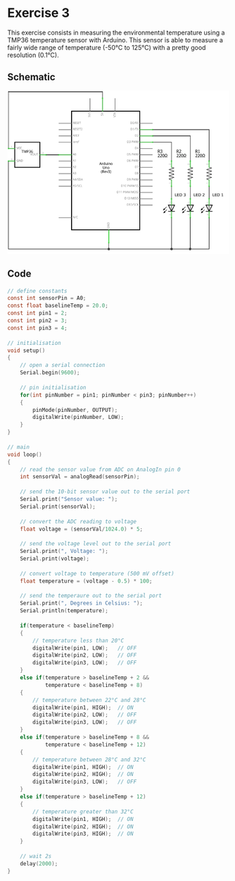 # Exercise 3

This exercise consists in measuring the environmental temperature using a TMP36 temperature sensor with Arduino. This sensor is able to measure a fairly wide range of temperature (-50°C to 125°C) with a pretty good resolution (0.1°C).

## Schematic

<p align="center">
    <img src="./ex3_schem.png" width="600" alt="Schematic"></img>
</p>

## Code

```c
// define constants
const int sensorPin = A0;
const float baselineTemp = 20.0;
const int pin1 = 2;
const int pin2 = 3;
const int pin3 = 4;

// initialisation
void setup()
{
    // open a serial connection
    Serial.begin(9600);

    // pin initialisation
    for(int pinNumber = pin1; pinNumber < pin3; pinNumber++)
    {
        pinMode(pinNumber, OUTPUT);
        digitalWrite(pinNumber, LOW);
    }
}

// main
void loop()
{
    // read the sensor value from ADC on AnalogIn pin 0
    int sensorVal = analogRead(sensorPin);

    // send the 10-bit sensor value out to the serial port
    Serial.print("Sensor value: ");
    Serial.print(sensorVal);

    // convert the ADC reading to voltage
    float voltage = (sensorVal/1024.0) * 5;

    // send the voltage level out to the serial port
    Serial.print(", Voltage: ");
    Serial.print(voltage);

    // convert voltage to temperature (500 mV offset)
    float temperature = (voltage - 0.5) * 100;

    // send the temperaure out to the serial port
    Serial.print(", Degrees in Celsius: ");
    Serial.println(temperature);

    if(temperature < baselineTemp)
    {
        // temperature less than 20°C
        digitalWrite(pin1, LOW);   // OFF
        digitalWrite(pin2, LOW);   // OFF
        digitalWrite(pin3, LOW);   // OFF
    }
    else if(temperature > baselineTemp + 2 &&
            temperature < baselineTemp + 8)
    {
        // temperature between 22°C and 28°C
        digitalWrite(pin1, HIGH);  // ON
        digitalWrite(pin2, LOW);   // OFF
        digitalWrite(pin3, LOW);   // OFF
    }
    else if(temperature > baselineTemp + 8 &&
            temperature < baselineTemp + 12)
    {
        // temperature between 28°C and 32°C
        digitalWrite(pin1, HIGH);  // ON
        digitalWrite(pin2, HIGH);  // ON
        digitalWrite(pin3, LOW);   // OFF
    }
    else if(temperature > baselineTemp + 12)
    {
        // temperature greater than 32°C
        digitalWrite(pin1, HIGH);  // ON
        digitalWrite(pin2, HIGH);  // ON
        digitalWrite(pin3, HIGH);  // ON
    }

    // wait 2s
    delay(2000);
}
```
